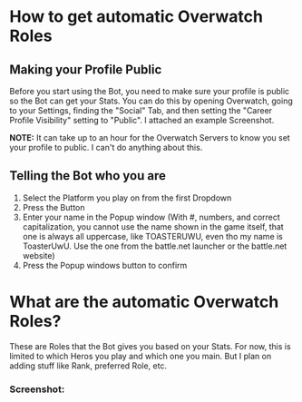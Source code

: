 # How to get automatic Overwatch Roles

## Making your Profile Public

Before you start using the Bot, you need to make sure your profile is public so the Bot can get your Stats.
You can do this by opening Overwatch, going to your Settings, finding the "Social" Tab, and then setting the "Career Profile Visibility" setting to "Public".
I attached an example Screenshot.

**NOTE:** It can take up to an hour for the Overwatch Servers to know you set your profile to public. I can't do anything about this.

## Telling the Bot who you are

1. Select the Platform you play on from the first Dropdown
2. Press the Button
3. Enter your name in the Popup window (With #, numbers, and correct capitalization, you cannot use the name shown in the game itself, that one is always all uppercase, like TOASTERUWU, even tho my name is ToasterUwU. Use the one from the battle.net launcher or the battle.net website)
4. Press the Popup windows button to confirm

# What are the automatic Overwatch Roles?

These are Roles that the Bot gives you based on your Stats. For now, this is limited to which Heros you play and which one you main.
But I plan on adding stuff like Rank, preferred Role, etc.


### Screenshot: